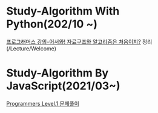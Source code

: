 # Study-Algorithm With Python(202/10 ~)
[프로그래머스 강의-어서와! 자료구조와 알고리즘은 처음이지?](https://programmers.co.kr/learn/courses/57) 정리  (/Lecture/Welcome)

# Study-Algorithm By JavaScript(2021/03~)
<a href = "https://velog.io/@cloudlee711">Programmers Level.1 문제풀이</a>
